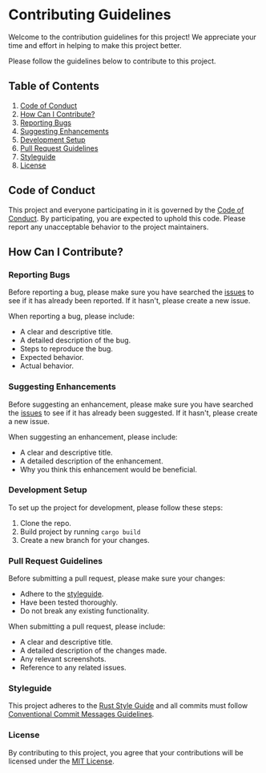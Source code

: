 # Contributing Guidelines

Welcome to the contribution guidelines for this project! We appreciate your time and effort in helping to make this project better.

Please follow the guidelines below to contribute to this project.

## Table of Contents

1.  [Code of Conduct](#code-of-conduct)
2.  [How Can I Contribute?](#how-can-i-contribute)
3.  [Reporting Bugs](#reporting-bugs)
4.  [Suggesting Enhancements](#suggesting-enhancements)
5.  [Development Setup](#development-setup)
6.  [Pull Request Guidelines](#pull-request-guidelines)
7.  [Styleguide](#styleguide)
8.  [License](#license)

## Code of Conduct

This project and everyone participating in it is governed by the [Code of Conduct](https://docs.github.com/en/site-policy/github-terms/github-event-code-of-conduct). By participating, you are expected to uphold this code. Please report any unacceptable behavior to the project maintainers.

## How Can I Contribute?

### Reporting Bugs

Before reporting a bug, please make sure you have searched the [issues](https://github.com/jaroslawroszyk/PlanAhead/issues) to see if it has already been reported. If it hasn't, please create a new issue.

When reporting a bug, please include:

-   A clear and descriptive title.
-   A detailed description of the bug.
-   Steps to reproduce the bug.
-   Expected behavior.
-   Actual behavior.

### Suggesting Enhancements

Before suggesting an enhancement, please make sure you have searched the [issues](https://github.com/jaroslawroszyk/PlanAhead/issues) to see if it has already been suggested. If it hasn't, please create a new issue.

When suggesting an enhancement, please include:

-   A clear and descriptive title.
-   A detailed description of the enhancement.
-   Why you think this enhancement would be beneficial.

### Development Setup

To set up the project for development, please follow these steps:

1.  Clone the repo.
2.  Build project by running `cargo build`
3.  Create a new branch for your changes.

### Pull Request Guidelines

Before submitting a pull request, please make sure your changes:

-   Adhere to the [styleguide](#styleguide).
-   Have been tested thoroughly.
-   Do not break any existing functionality.

When submitting a pull request, please include:

-   A clear and descriptive title.
-   A detailed description of the changes made.
-   Any relevant screenshots.
-   Reference to any related issues.

### Styleguide

This project adheres to the [Rust Style Guide](https://github.com/rust-lang/style-team/blob/master/guide/guide.md) and all commits must follow [Conventional Commit Messages Guidelines](https://gist.github.com/qoomon/5dfcdf8eec66a051ecd85625518cfd13).

### License

By contributing to this project, you agree that your contributions will be licensed under the [MIT License](https://github.com/jaroslawroszyk/PlanAhead/blob/main/LICENSE).
